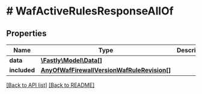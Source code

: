 # # WafActiveRulesResponseAllOf

## Properties

Name | Type | Description | Notes
------------ | ------------- | ------------- | -------------
**data** | [**\Fastly\Model\Data[]**](Data.md) |  | [optional]
**included** | [**AnyOfWafFirewallVersionWafRuleRevision[]**](AnyOfWafFirewallVersionWafRuleRevision.md) |  | [optional]

[[Back to API list]](../../README.md#endpoints) [[Back to README]](../../README.md)
